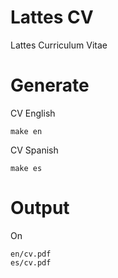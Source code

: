 # Lattes CV
Lattes Curriculum Vitae


# Generate

CV English

```
make en
```

CV Spanish

```
make es
```

# Output
On

```
en/cv.pdf
es/cv.pdf
```
